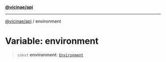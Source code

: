 [**@vicinae/api**](../README.md)

***

[@vicinae/api](../README.md) / environment

# Variable: environment

> `const` **environment**: [`Environment`](../interfaces/Environment.md)
